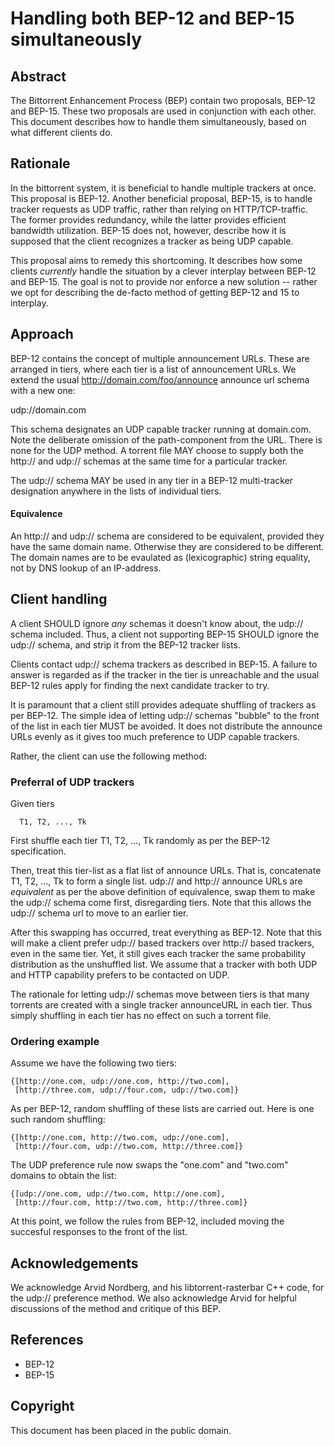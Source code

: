 # Handling both BEP-12 and BEP-15 simultaneously

## Abstract

The Bittorrent Enhancement Process (BEP) contain two proposals, BEP-12
and BEP-15. These two proposals are used in conjunction with each
other. This document describes how to handle them simultaneously,
based on what different clients do.

## Rationale

In the bittorrent system, it is beneficial to handle multiple trackers
at once. This proposal is BEP-12. Another beneficial proposal, BEP-15,
is to handle tracker requests as UDP traffic, rather than relying on
HTTP/TCP-traffic. The former provides redundancy, while the latter
provides efficient bandwidth utilization. BEP-15 does not, however,
describe how it is supposed that the client recognizes a tracker as
being UDP capable.

This proposal aims to remedy this shortcoming. It describes how some
clients *currently* handle the situation by a clever interplay between
BEP-12 and BEP-15. The goal is not to provide nor enforce a new
solution -- rather we opt for describing the de-facto method of
getting BEP-12 and 15 to interplay.

## Approach

BEP-12 contains the concept of multiple announcement URLs. These are
arranged in tiers, where each tier is a list of announcement URLs. We extend
the usual http://domain.com/foo/announce announce url schema with a new one:

   udp://domain.com

This schema designates an UDP capable tracker running at
domain.com. Note the deliberate omission of the path-component from
the URL. There is none for the UDP method. A torrent file MAY choose
to supply both the http:// and udp:// schemas at the same time for
a particular tracker.

The udp:// schema MAY be used in any tier in a BEP-12 multi-tracker
designation anywhere in the lists of individual tiers.

#### Equivalence

An http:// and udp:// schema are considered to be equivalent, provided
they have the same domain name. Otherwise they are considered to be
different. The domain names are to be evaulated as (lexicographic)
string equality, not by DNS lookup of an IP-address.

## Client handling

A client SHOULD ignore *any* schemas it doesn't know about, the udp://
schema included. Thus, a client not supporting BEP-15 SHOULD ignore
the udp:// schema, and strip it from the BEP-12 tracker lists.

Clients contact udp:// schema trackers as described in BEP-15. A
failure to answer is regarded as if the tracker in the tier is
unreachable and the usual BEP-12 rules apply for finding the next
candidate tracker to try.

It is paramount that a client still provides adequate shuffling of
trackers as per BEP-12. The simple idea of letting udp:// schemas
"bubble" to the front of the list in each tier MUST be avoided. It
does not distribute the announce URLs evenly as it gives too much
preference to UDP capable trackers.

Rather, the client can use the following method:

### Preferral of UDP trackers

Given tiers

      T1, T2, ..., Tk

First shuffle each tier T1, T2, ..., Tk randomly as per the BEP-12
specification.

Then, treat this tier-list as a flat list of announce URLs. That is,
concatenate T1, T2, ..., Tk to form a single list. udp:// and
http:// announce URLs are *equivalent* as per the above definition of
equivalence, swap them to make the udp:// schema come first,
disregarding tiers. Note that this allows the udp:// schema url to
move to an earlier tier.

After this swapping has occurred, treat everything as BEP-12. Note
that this will make a client prefer udp:// based trackers over http://
based trackers, even in the same tier. Yet, it still gives each tracker
the same probability distribution as the unshuffled list. We assume
that a tracker with both UDP and HTTP capability prefers to be
contacted on UDP.

The rationale for letting udp:// schemas move between tiers is that
many torrents are created with a single tracker announceURL in each
tier. Thus simply shuffling in each tier has no effect on such a
torrent file.

### Ordering example

Assume we have the following two tiers:

    {[http://one.com, udp://one.com, http://two.com],
     [http://three.com, udp://four.com, udp://two.com]}

As per BEP-12, random shuffling of these lists are carried
out. Here is one such random shuffling:

    {[http://one.com, http://two.com, udp://one.com],
     [http://four.com, udp://two.com, http://three.com]}

The UDP preference rule now swaps the "one.com" and "two.com" domains
to obtain the list:

    {[udp://one.com, udp://two.com, http://one.com],
     [http://four.com, http://two.com, http://three.com]}

At this point, we follow the rules from BEP-12, included moving the
succesful responses to the front of the list.

## Acknowledgements

We acknowledge Arvid Nordberg, and his libtorrent-rasterbar C++ code,
for the udp:// preference method. We also acknowledge Arvid for
helpful discussions of the method and critique of this BEP.

## References

   * BEP-12
   * BEP-15

## Copyright

  This document has been placed in the public domain.
